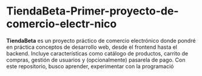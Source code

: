 # TiendaBeta-Primer-proyecto-de-comercio-electr-nico
**TiendaBeta** es un proyecto práctico de comercio electrónico donde pondré en práctica conceptos de desarrollo web, desde el frontend hasta el backend. Incluye características como catálogo de productos, carrito de compras, gestión de usuarios y (opcionalmente) pasarela de pago. Con este repositorio, busco aprender, experimentar con la programació
